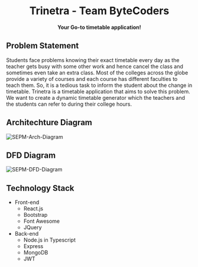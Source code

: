 <div align="center"><h1>Trinetra - Team ByteCoders</h1></div>

<div align="center"><strong>Your Go-to timetable application!</strong></div>

## Problem Statement

Students face problems knowing their exact timetable every day as the teacher gets busy with some other work and hence cancel the class and sometimes even take an extra class. Most of the colleges across the globe provide a variety of courses and each course has different faculties to teach them. So, it is a tedious task to inform the student about the change in timetable. Trinetra is a timetable application that aims to solve this problem. We want to create a dynamic timetable generator which the teachers and the students can refer to during their college hours.  

## Architechture Diagram
![SEPM-Arch-Diagram](https://user-images.githubusercontent.com/54375111/136140164-6423841b-28c5-428f-82a0-4c09ba78ad94.png)

## DFD Diagram
![SEPM-DFD-Diagram](https://user-images.githubusercontent.com/54375111/136140227-3b781290-d6d8-4860-8845-2dfd51d2caa9.png)

## Technology Stack
- Front-end
  - React.js
  - Bootstrap
  - Font Awesome
  - JQuery
- Back-end
  - Node.js in Typescript
  - Express
  - MongoDB
  - JWT
